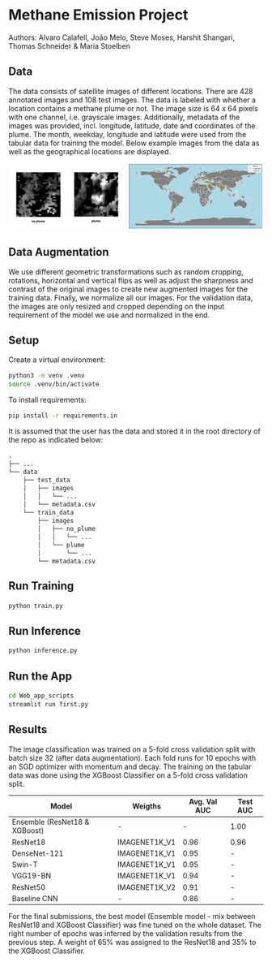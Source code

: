# Methane Emission Project

Authors: Alvaro Calafell, João Melo, Steve Moses, Harshit Shangari, Thomas Schneider & Maria Stoelben

## Data
The data consists of satellite images of different locations. There are 428 annotated images and 108 test images. The data is labeled with whether a location contains a methane plume or not. The image size is 64 x 64 pixels with one channel, i.e. grayscale images. Additionally, metadata of the images was provided, incl. longitude, latitude, date and coordinates of the plume. The month, weekday, longitude and latitude were used from the tabular data for training the model. Below example images from the data as well as the geographical locations are displayed.

<p float="left">
  <img src='EDA/example_img.png' width="46%" />
  <img src='EDA/map.png' width="53%" /> 
</p>

## Data Augmentation
We use different geometric transformations such as random cropping, rotations, horizontal and vertical flips as well as adjust the sharpness and contrast of the original images to create new augmented images for the training data. Finally, we normalize all our images. For the validation data, the images are only resized and cropped depending on the input requirement of the model we use and normalized in the end.

## Setup
Create a virtual environment:

```bash
python3 -m venv .venv
source .venv/bin/activate
```

To install requirements:

```bash
pip install -r requirements.in
```

It is assumed that the user has the data and stored it in the root directory of the repo as indicated below:

    .
    ├── ...
    └── data                  
        ├── test_data
        │   ├── images    
        │   │   └── ...      
        │   └── metadata.csv          
        └── train_data
            ├── images    
            │   ├── no_plume   
            │   │   └── ... 
            │   └── plume  
            │       └── ...     
            └── metadata.csv 


## Run Training
```bash
python train.py
```

## Run Inference
```bash
python inference.py
```

## Run the App
```bash
cd Web_app_scripts
streamlit run first.py
```

## Results
The image classification was trained on a 5-fold cross validation split with batch size 32 (after data augmentation). Each fold runs for 10 epochs with an SGD optimizer with momentum and decay. The training on the tabular data was done using the XGBoost Classifier on a 5-fold cross validation split.

Model | Weigths | Avg. Val AUC | Test AUC
--- | --- | --- | ---
Ensemble (ResNet18 & XGBoost) | - | - | 1.00
ResNet18 | IMAGENET1K_V1 | 0.96 | 0.96
DenseNet-121 | IMAGENET1K_V1 | 0.95 | -
Swin-T | IMAGENET1K_V1 | 0.95 | -
VGG19-BN | IMAGENET1K_V1 | 0.94 | -
ResNet50 | IMAGENET1K_V2 | 0.91 | -
Baseline CNN | - | 0.86 | -


For the final submissions, the best model (Ensemble model - mix between ResNet18 and XGBoost Classifier) was fine tuned on the whole dataset. The right number of epochs was inferred by the validation results from the previous step. A weight of 65% was assigned to the ResNet18 and 35% to the XGBoost Classifier.
